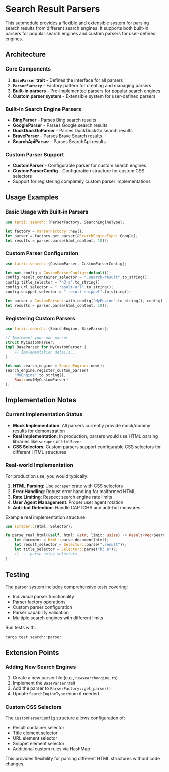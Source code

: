 # Search Result Parsers

This submodule provides a flexible and extensible system for parsing search results from different search engines. It supports both built-in parsers for popular search engines and custom parsers for user-defined engines.

## Architecture

### Core Components

1. **`BaseParser` trait** - Defines the interface for all parsers
2. **`ParserFactory`** - Factory pattern for creating and managing parsers
3. **Built-in parsers** - Pre-implemented parsers for popular search engines
4. **Custom parser system** - Extensible system for user-defined parsers

### Built-in Search Engine Parsers

- **BingParser** - Parses Bing search results
- **GoogleParser** - Parses Google search results  
- **DuckDuckGoParser** - Parses DuckDuckGo search results
- **BraveParser** - Parses Brave Search results
- **SearchApiParser** - Parses SearchApi results

### Custom Parser Support

- **CustomParser** - Configurable parser for custom search engines
- **CustomParserConfig** - Configuration structure for custom CSS selectors
- Support for registering completely custom parser implementations

## Usage Examples

### Basic Usage with Built-in Parsers

```rust
use tarzi::search::{ParserFactory, SearchEngineType};

let factory = ParserFactory::new();
let parser = factory.get_parser(&SearchEngineType::Google);
let results = parser.parse(html_content, 10)?;
```

### Custom Parser Configuration

```rust
use tarzi::search::{CustomParser, CustomParserConfig};

let mut config = CustomParserConfig::default();
config.result_container_selector = ".search-result".to_string();
config.title_selector = "h3 a".to_string();
config.url_selector = ".result-url".to_string();
config.snippet_selector = ".result-snippet".to_string();

let parser = CustomParser::with_config("MyEngine".to_string(), config);
let results = parser.parse(html_content, 10)?;
```

### Registering Custom Parsers

```rust
use tarzi::search::{SearchEngine, BaseParser};

// Implement your own parser
struct MyCustomParser;
impl BaseParser for MyCustomParser {
    // Implementation details...
}

let mut search_engine = SearchEngine::new();
search_engine.register_custom_parser(
    "MyEngine".to_string(), 
    Box::new(MyCustomParser)
);
```

## Implementation Notes

### Current Implementation Status

- **Mock Implementation**: All parsers currently provide mock/dummy results for demonstration
- **Real Implementation**: In production, parsers would use HTML parsing libraries like `scraper` or `html5ever`
- **CSS Selectors**: Custom parsers support configurable CSS selectors for different HTML structures

### Real-world Implementation

For production use, you would typically:

1. **HTML Parsing**: Use `scraper` crate with CSS selectors
2. **Error Handling**: Robust error handling for malformed HTML
3. **Rate Limiting**: Respect search engine rate limits
4. **User Agent Management**: Proper user agent rotation
5. **Anti-bot Detection**: Handle CAPTCHA and anti-bot measures

Example real implementation structure:
```rust
use scraper::{Html, Selector};

fn parse_real_html(&self, html: &str, limit: usize) -> Result<Vec<SearchResult>> {
    let document = Html::parse_document(html);
    let result_selector = Selector::parse(".result")?;
    let title_selector = Selector::parse("h3 a")?;
    // ... parse using selectors
}
```

## Testing

The parser system includes comprehensive tests covering:
- Individual parser functionality
- Parser factory operations
- Custom parser configuration
- Parser capability validation
- Multiple search engines with different limits

Run tests with:
```bash
cargo test search::parser
```

## Extension Points

### Adding New Search Engines

1. Create a new parser file (e.g., `newsearchengine.rs`)
2. Implement the `BaseParser` trait
3. Add the parser to `ParserFactory::get_parser()`
4. Update `SearchEngineType` enum if needed

### Custom CSS Selectors

The `CustomParserConfig` structure allows configuration of:
- Result container selector
- Title element selector  
- URL element selector
- Snippet element selector
- Additional custom rules via HashMap

This provides flexibility for parsing different HTML structures without code changes. 
